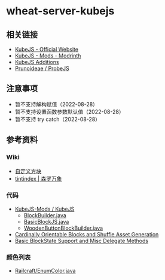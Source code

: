 # wheat-server-kubejs

## 相关链接

- [KubeJS - Official Website](https://kubejs.com/)
- [KubeJS - Mods - Modrinth](https://modrinth.com/mod/kubejs)
- [KubeJS Additions](https://www.curseforge.com/minecraft/mc-mods/kubejs-additions)
- [Prunoideae / ProbeJS](https://github.com/Prunoideae/ProbeJS)

## 注意事项

- 暂不支持解构赋值（2022-08-28）
- 暂不支持设置函数参数默认值（2022-08-28）
- 暂不支持 try catch（2022-08-28）

## 参考资料

### Wiki

- [自定义方块](https://mods.latvian.dev/books/kubejs/page/custom-blocks)
- [tintindex | 森罗万象](https://sqwatermark.com/resguide/vanilla/model/tintindex.html)

### 代码

- [KubeJS-Mods / KubeJS](https://github.com/KubeJS-Mods/KubeJS)
  - [BlockBuilder.java](https://github.com/KubeJS-Mods/KubeJS/blob/1.18/main/common/src/main/java/dev/latvian/mods/kubejs/block/BlockBuilder.java)
  - [BasicBlockJS.java](https://github.com/KubeJS-Mods/KubeJS/blob/1.18/main/common/src/main/java/dev/latvian/mods/kubejs/block/custom/BasicBlockJS.java)
  - [WoodenButtonBlockBuilder.java](https://github.com/KubeJS-Mods/KubeJS/blob/1.18/main/common/src/main/java/dev/latvian/mods/kubejs/block/custom/WoodenButtonBlockBuilder.java)
- [Cardinally Orientable Blocks and Shuffle Asset Generation](https://github.com/KubeJS-Mods/KubeJS/pull/459)
- [Basic BlockState Support and Misc Delegate Methods](https://github.com/KubeJS-Mods/KubeJS/pull/464)

### 颜色列表

- [Railcraft/EnumColor.java](https://github.com/Railcraft/Railcraft/blob/mc-1.12.2/src/main/java/mods/railcraft/common/plugins/color/EnumColor.java)
